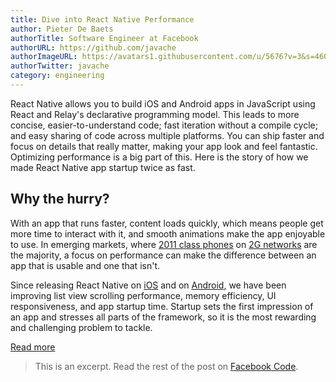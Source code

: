 ```yaml
---
title: Dive into React Native Performance
author: Pieter De Baets
authorTitle: Software Engineer at Facebook
authorURL: https://github.com/javache
authorImageURL: https://avatars1.githubusercontent.com/u/5676?v=3&s=460
authorTwitter: javache
category: engineering
---
```


React Native allows you to build iOS and Android apps in JavaScript using React and Relay's declarative programming model. This leads to more concise, easier-to-understand code; fast iteration without a compile cycle; and easy sharing of code across multiple platforms. You can ship faster and focus on details that really matter, making your app look and feel fantastic. Optimizing performance is a big part of this. Here is the story of how we made React Native app startup twice as fast.

## Why the hurry?

With an app that runs faster, content loads quickly, which means people get more time to interact with it, and smooth animations make the app enjoyable to use. In emerging markets, where [2011 class phones](https://code.facebook.com/posts/952628711437136/classes-performance-and-network-segmentation-on-android/) on [2G networks](https://newsroom.fb.com/news/2015/10/news-feed-fyi-building-for-all-connectivity/) are the majority, a focus on performance can make the difference between an app that is usable and one that isn't.

Since releasing React Native on [iOS](https://facebook.github.io/react/blog/2015/03/26/introducing-react-native.html) and on [Android](https://code.facebook.com/posts/1189117404435352/react-native-for-android-how-we-built-the-first-cross-platform-react-native-app/), we have been improving list view scrolling performance, memory efficiency, UI responsiveness, and app startup time. Startup sets the first impression of an app and stresses all parts of the framework, so it is the most rewarding and challenging problem to tackle.

<footer>
  <a href="https://code.facebook.com/posts/895897210527114/dive-into-react-native-performance/" class="btn">Read more</a>
</footer>

> This is an excerpt. Read the rest of the post on [Facebook Code](https://code.facebook.com/posts/895897210527114/dive-into-react-native-performance/).
